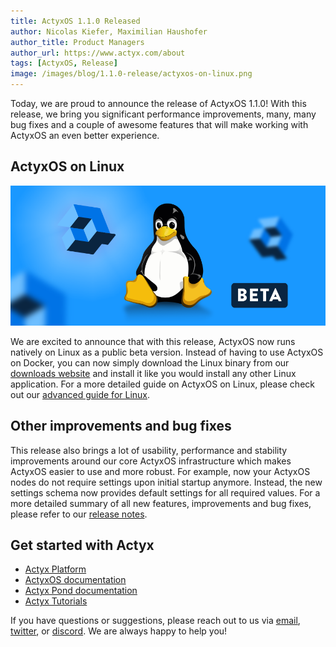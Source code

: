 ```yaml
---
title: ActyxOS 1.1.0 Released
author: Nicolas Kiefer, Maximilian Haushofer
author_title: Product Managers
author_url: https://www.actyx.com/about
tags: [ActyxOS, Release]
image: /images/blog/1.1.0-release/actyxos-on-linux.png
---
```


Today, we are proud to announce the release of ActyxOS 1.1.0!
With this release, we bring you significant performance improvements, many, many bug fixes and a couple of awesome features that will make working with ActyxOS an even better experience.

<!-- truncate -->

## ActyxOS on Linux

![actyxos-on-linux](../images/blog/1.1.0-release/actyxos-on-linux.png)

We are excited to announce that with this release, ActyxOS now runs natively on Linux as a public beta version. Instead of having to use ActyxOS on Docker, you can now simply download the Linux binary from our [downloads website](https://downloads.actyx.com) and install it like you would install any other Linux application. For a more detailed guide on ActyxOS on Linux, please check out our [advanced guide for Linux](https://developer.actyx.com/docs/os/advanced-guides/actyxos-on-linux).

## Other improvements and bug fixes

This release also brings a lot of usability, performance and stability improvements around our core ActyxOS infrastructure which makes ActyxOS easier to use and more robust. For example, now your ActyxOS nodes do not require settings upon initial startup anymore. Instead, the new settings schema now provides default settings for all required values. For a more detailed summary of all new features, improvements and bug fixes, please refer to our [release notes](https://developer.actyx.com/docs/os/release-notes).

## Get started with Actyx

- [Actyx Platform](https://developer.actyx.com/docs/home/actyx_platform)
- [ActyxOS documentation](https://developer.actyx.com/docs/os/general/introduction)
- [Actyx Pond documentation](https://developer.actyx.com/docs/pond/getting-started)
- [Actyx Tutorials](https://developer.actyx.com/docs/learn-actyx)

If you have questions or suggestions, please reach out to us via [email](mailto:developer@actyx.io), [twitter](https://twitter.com/actyx), or [discord](https://discord.gg/262yJhc). We are always happy to help you!
